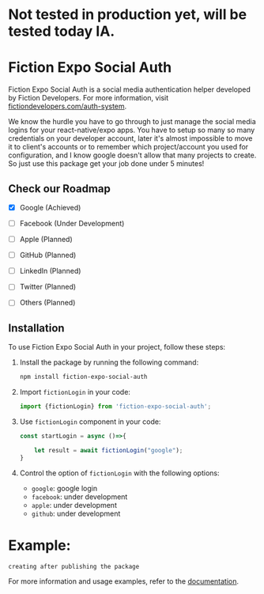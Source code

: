 # Not tested in production yet, will be tested today IA.
# Fiction Expo Social Auth

Fiction Expo Social Auth is a social media authentication helper developed by Fiction Developers. For more information, visit [fictiondevelopers.com/auth-system](https://fictiondevelopers.com/auth-system).

We know the hurdle you have to go through to just manage the social media logins for your react-native/expo apps. You have to setup so many so many credentials on your developer account, later it's almost impossible to move it to client's accounts or to remember which project/account you used for configuration, and I know google doesn't allow that many projects to create. So just use this package get your job done under 5 minutes!


## Check our Roadmap

- [x] Google (Achieved)
- [ ] Facebook (Under Development)
- [ ] Apple (Planned)
- [ ] GitHub (Planned)
- [ ] LinkedIn (Planned)
- [ ] Twitter (Planned)
- [ ] Others (Planned)


## Installation

To use Fiction Expo Social Auth in your project, follow these steps:

1. Install the package by running the following command:
    ```bash
    npm install fiction-expo-social-auth
    ```

2. Import `fictionLogin` in your code:
    ```javascript
    import {fictionLogin} from 'fiction-expo-social-auth';
    ```

3. Use `fictionLogin` component in your code:
    ```javascript
    const startLogin = async ()=>{

        let result = await fictionLogin("google");
    }
    ```


4. Control the option of `fictionLogin` with the following options:
    - `google`: google login
    - `facebook`: under development
    - `apple`: under development
    - `github`: under development


# Example:
```
creating after publishing the package
```

For more information and usage examples, refer to the [documentation](https://fictiondevelopers.com/auth-system).

